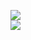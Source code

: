 [![](https://img.shields.io/badge/Made%20With-Github%20Spray-lightgrey.svg?style=for-the-badge&logo=github)](https://github.com/Annihil/github-spray#26932)  
[![](https://i.imgur.com/2DrTn0Z.gif)](https://github.com/Annihil/github-spray)